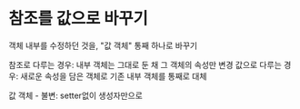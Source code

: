# 참조를 값으로 바꾸기

객체 내부를 수정하던 것을, "값 객체" 통째 하나로 바꾸기

참조로 다루는 경우: 내부 객체는 그대로 둔 채 그 객체의 속성만 변경
값으로 다루는 경우: 새로운 속성을 담은 객체로 기존 내부 객체를 통째로 대체

값 객체 - 불변: setter없이 생성자만으로
